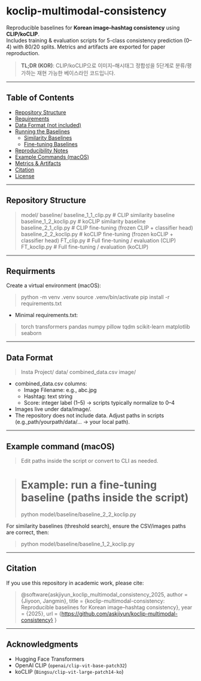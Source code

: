 # koclip-multimodal-consistency

Reproducible baselines for **Korean image–hashtag consistency** using **CLIP/koCLIP**.  
Includes training & evaluation scripts for 5-class consistency prediction (0–4) with 80/20 splits. Metrics and artifacts are exported for paper reproduction.

> **TL;DR (KOR)**: CLIP/koCLIP으로 이미지–해시태그 정합성을 5단계로 분류/평가하는 재현 가능한 베이스라인 코드입니다.

---

## Table of Contents
- [Repository Structure](#repository-structure)
- [Requirements](#requirements)
- [Data Format (not included)](#data-format-not-included)
- [Running the Baselines](#running-the-baselines)
  - [Similarity Baselines](#1-similarity-baselines)
  - [Fine-tuning Baselines](#2-fine-tuning-baselines)
- [Reproducibility Notes](#reproducibility-notes)
- [Example Commands (macOS)](#example-commands-macos)
- [Metrics & Artifacts](#metrics--artifacts)
- [Citation](#citation)
- [License](#license)

---
## Repository Structure
> model/
> baseline/
> baseline_1_1_clip.py # CLIP similarity baseline 
> baseline_1_2_koclip.py # koCLIP similarity baseline 
> baseline_2_1_clip.py # CLIP fine-tuning (frozen CLIP + classifier head)
> baseline_2_2_koclip.py # koCLIP fine-tuning (frozen koCLIP + classifier head)
> FT_clip.py # Full fine-tuning / evaluation (CLIP)
> FT_koclip.py # Full fine-tuning / evaluation (koCLIP)
>
---
## Requirments
Create a virtual environment (macOS):

> python -m venv .venv
> source .venv/bin/activate
> pip install -r requirements.txt


- Minimal requirements.txt:
> torch
> transformers
> pandas
> numpy
> pillow
> tqdm
> scikit-learn
> matplotlib
> seaborn

---
## Data Format 
> Insta Project/
>   data/
>     combined_data.csv
>     image/
>       <image files referenced by CSV>

- combined_data.csv columns:
  - Image Filename: e.g., abc.jpg
  - Hashtag: text string
  - Score: integer label (1–5) → scripts typically normalize to 0–4
- Images live under data/image/.
- The repository does not include data. Adjust paths in scripts (e.g.,path/yourpath/data/... → your local path).

---
## Example command (macOS)

> Edit paths inside the script or convert to CLI as needed.

> # Example: run a fine-tuning baseline (paths inside the script)
> python model/baseline/baseline_2_2_koclip.py

For similarity baselines (threshold search), ensure the CSV/images paths are correct, then:

> python model/baseline/baseline_1_2_koclip.py

--- 
## Citation

If you use this repository in academic work, please cite:

> @software{askjiyun_koclip_multimodal_consistency_2025,
>   author  = {Jiyoon, Jangmin},
>   title   = {koclip-multimodal-consistency: Reproducible baselines for Korean image–hashtag consistency},
>   year    = {2025},
>   url     = {https://github.com/askjiyun/koclip-multimodal-consistency}
> }

--- 
## Acknowledgments
- Hugging Face Transformers
- OpenAI CLIP (`openai/clip-vit-base-patch32`)
- koCLIP (`Bingsu/clip-vit-large-patch14-ko`)

